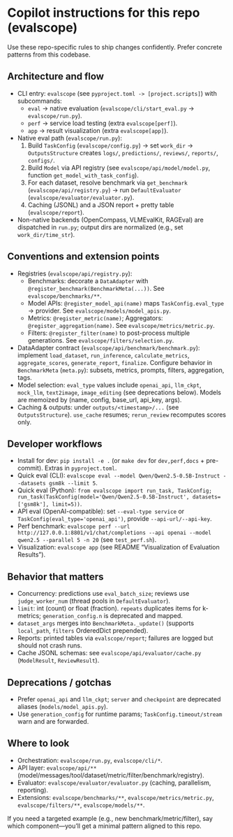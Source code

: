 # Copilot instructions for this repo (evalscope)

Use these repo-specific rules to ship changes confidently. Prefer concrete patterns from this codebase.

## Architecture and flow
- CLI entry: `evalscope` (see `pyproject.toml -> [project.scripts]`) with subcommands:
  - `eval` → native evaluation (`evalscope/cli/start_eval.py` → `evalscope/run.py`).
  - `perf` → service load testing (extra `evalscope[perf]`).
  - `app` → result visualization (extra `evalscope[app]`).
- Native eval path (`evalscope/run.py`):
  1) Build `TaskConfig` (`evalscope/config.py`) → set `work_dir` → `OutputsStructure` creates `logs/`, `predictions/`, `reviews/`, `reports/`, `configs/`.
  2) Build `Model` via API registry (see `evalscope/api/model/model.py`, function `get_model_with_task_config`).
  3) For each dataset, resolve benchmark via `get_benchmark` (`evalscope/api/registry.py`) → run `DefaultEvaluator` (`evalscope/evaluator/evaluator.py`).
  4) Caching (JSONL) and a JSON report + pretty table (`evalscope/report`).
- Non-native backends (OpenCompass, VLMEvalKit, RAGEval) are dispatched in `run.py`; output dirs are normalized (e.g., set `work_dir/time_str`).

## Conventions and extension points
- Registries (`evalscope/api/registry.py`):
  - Benchmarks: decorate a `DataAdapter` with `@register_benchmark(BenchmarkMeta(...))`. See `evalscope/benchmarks/**`.
  - Model APIs: `@register_model_api(name)` maps `TaskConfig.eval_type` → provider. See `evalscope/models/model_apis.py`.
  - Metrics: `@register_metric(name)`; Aggregators: `@register_aggregation(name)`. See `evalscope/metrics/metric.py`.
  - Filters: `@register_filter(name)` to post-process multiple generations. See `evalscope/filters/selection.py`.
- DataAdapter contract (`evalscope/api/benchmark/benchmark.py`): implement
  `load_dataset`, `run_inference`, `calculate_metrics`, `aggregate_scores`, `generate_report`, `finalize`.
  Configure behavior in `BenchmarkMeta` (`meta.py`): subsets, metrics, prompts, filters, aggregation, tags.
- Model selection: `eval_type` values include `openai_api`, `llm_ckpt`, `mock_llm`, `text2image`, `image_editing` (see deprecations below). Models are memoized by (name, config, base_url, api_key, args).
- Caching & outputs: under `outputs/<timestamp>/...` (see `OutputsStructure`). `use_cache` resumes; `rerun_review` recomputes scores only.

## Developer workflows
- Install for dev: `pip install -e .` (or `make dev` for `dev,perf,docs` + pre-commit). Extras in `pyproject.toml`.
- Quick eval (CLI): `evalscope eval --model Qwen/Qwen2.5-0.5B-Instruct --datasets gsm8k --limit 5`.
- Quick eval (Python): `from evalscope import run_task, TaskConfig; run_task(TaskConfig(model='Qwen/Qwen2.5-0.5B-Instruct', datasets=['gsm8k'], limit=5))`.
- API eval (OpenAI-compatible): set `--eval-type service` or `TaskConfig(eval_type='openai_api')`, provide `--api-url/--api-key`.
- Perf benchmark: `evalscope perf --url http://127.0.0.1:8801/v1/chat/completions --api openai --model qwen2.5 --parallel 5 -n 20` (see `test_perf.sh`).
- Visualization: `evalscope app` (see README “Visualization of Evaluation Results”).

## Behavior that matters
- Concurrency: predictions use `eval_batch_size`; reviews use `judge_worker_num` (thread pools in `DefaultEvaluator`).
- `limit`: int (count) or float (fraction). `repeats` duplicates items for k-metrics; `generation_config.n` is deprecated and mapped.
- `dataset_args` merges into `BenchmarkMeta._update()` (supports `local_path`, `filters` OrderedDict prepended).
- Reports: printed tables via `evalscope/report`; failures are logged but should not crash runs.
- Cache JSONL schemas: see `evalscope/api/evaluator/cache.py` (`ModelResult`, `ReviewResult`).

## Deprecations / gotchas
- Prefer `openai_api` and `llm_ckpt`; `server` and `checkpoint` are deprecated aliases (`models/model_apis.py`).
- Use `generation_config` for runtime params; `TaskConfig.timeout/stream` warn and are forwarded.

## Where to look
- Orchestration: `evalscope/run.py`, `evalscope/cli/*`.
- API layer: `evalscope/api/**` (model/messages/tool/dataset/metric/filter/benchmark/registry).
- Evaluator: `evalscope/evaluator/evaluator.py` (caching, parallelism, reporting).
- Extensions: `evalscope/benchmarks/**`, `evalscope/metrics/metric.py`, `evalscope/filters/**`, `evalscope/models/**`.

If you need a targeted example (e.g., new benchmark/metric/filter), say which component—you’ll get a minimal pattern aligned to this repo.
